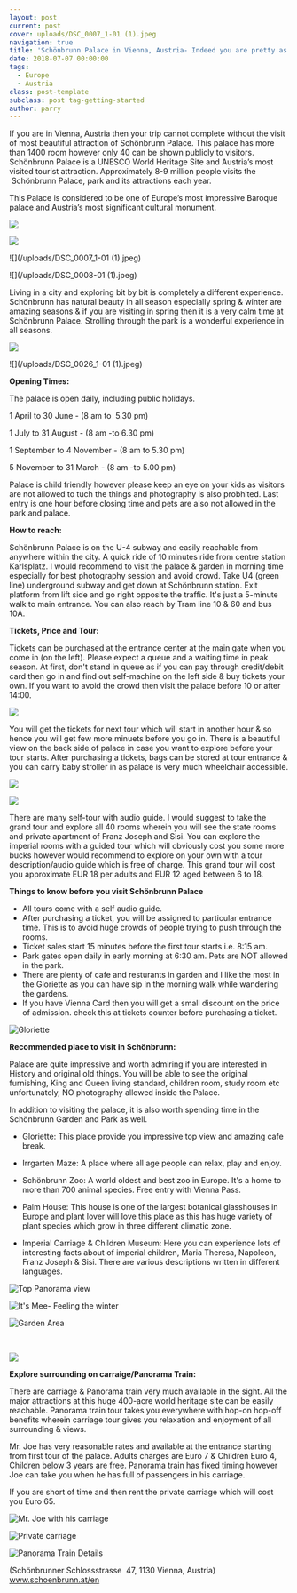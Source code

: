 ```yaml
---
layout: post
current: post
cover: uploads/DSC_0007_1-01 (1).jpeg
navigation: true
title: 'Schönbrunn Palace in Vienna, Austria- Indeed you are pretty as your pictures'
date: 2018-07-07 00:00:00
tags:
  - Europe
  - Austria
class: post-template
subclass: post tag-getting-started
author: parry
---
```


If you are in Vienna, Austria then your trip cannot complete without the visit of most beautiful attraction of Schönbrunn Palace. This palace has more than 1400 room however only 40 can be shown publicly to visitors. Schönbrunn Palace is a UNESCO World Heritage Site and Austria’s most visited tourist attraction. Approximately 8-9 million people visits the  Schönbrunn Palace, park and its attractions each year.

This Palace is considered to be one of Europe’s most impressive Baroque palace and Austria’s most significant cultural monument.

![](/uploads/01.jpeg)

![](/uploads/DSC_0351-01.jpeg)

![](/uploads/DSC_0007_1-01 &#40;1&#41;.jpeg)

![](/uploads/DSC_0008-01 &#40;1&#41;.jpeg)

Living in a city and exploring bit by bit is completely a different experience. Schönbrunn has natural beauty in all season especially spring & winter are amazing seasons & if you are visiting in spring then it is a very calm time at Schönbrunn Palace. Strolling through the park is a wonderful experience in all seasons.

![](/uploads/DSC_0372-01.jpeg)

![](/uploads/DSC_0026_1-01 &#40;1&#41;.jpeg)

**Opening Times:**

The palace is open daily, including public holidays.

1 April to 30 June - (8 am to  5.30 pm)

1 July to 31 August - (8 am -to 6.30 pm)

1 September to 4 November - (8 am to 5.30 pm)

5 November to 31 March - (8 am -to 5.00 pm)

Palace is child friendly however please keep an eye on your kids as visitors are not allowed to tuch the things and photography is also probhited. Last entry is one hour before closing time and pets are also not allowed in the park and palace.

**How to reach:**

Schönbrunn Palace is on the U-4 subway and easily reachable from anywhere within the city. A quick ride of 10 minutes ride from centre station Karlsplatz. I would recommend to visit the palace & garden in morning time especially for best photography session and avoid crowd. Take U4 (green line) underground subway and get down at Schönbrunn station. Exit platform from lift side and go right opposite the traffic. It's just a 5-minute walk to main entrance. You can also reach by Tram line 10 & 60 and bus 10A.  

**Tickets, Price and Tour:**

Tickets can be purchased at the entrance center at the main gate when you come in (on the left). Please expect a queue and a waiting time in peak season. At first, don't stand in queue as if you can pay through credit/debit card then go in and find out self-machine on the left side & buy tickets your own. If you want to avoid the crowd then visit the palace before 10 or after 14:00. 

![](/uploads/tickets.jpg)

You will get the tickets for next tour which will start in another hour & so hence you will get few more minuets before you go in. There is a beautiful view on the back side of palace in case you want to explore before your tour starts. After purchasing a tickets, bags can be stored at tour entrance & you can carry baby stroller in as palace is very much wheelchair accessible.

![](/uploads/DSC_0034-01.jpeg)

![](/uploads/DSC_0024-01.jpeg)

There are many self-tour with audio guide. I would suggest to take the grand tour and explore all 40 rooms wherein you will see the state rooms and private apartment of Franz Joseph and Sisi. You can explore the imperial rooms with a guided tour which will obviously cost you some more bucks however would recommend to explore on your own with a tour description/audio guide which is free of charge. This grand tour will cost you approximate EUR 18 per adults and EUR 12 aged between 6 to 18.

**Things to know before you visit Schönbrunn Palace**

* All tours come with a self audio guide.
* After purchasing a ticket, you will be assigned to particular entrance time. This is to avoid huge crowds of people trying to push through the rooms.
* Ticket sales start 15 minutes before the first tour starts i.e. 8:15 am. 
* Park gates open daily in early morning at 6:30 am. Pets are NOT allowed in the park. 
* There are plenty of cafe and resturants in garden and I like the most in the Gloriette as you can have sip in the morning walk while wandering the gardens.
* If you have Vienna Card then you will get a small discount on the price of admission. check this at tickets counter before purchasing a ticket. 

![Gloriette](/uploads/20180707_160013.jpg "Gloriette")

**Recommended place to visit in Schönbrunn:**

Palace are quite impressive and worth admiring if you are interested in History and original old things. You will be able to see the original furnishing, King and Queen living standard, children room, study room etc unfortunately, NO photography allowed inside the Palace.

In addition to visiting the palace, it is also worth spending time in the Schönbrunn Garden and Park as well. 

* Gloriette: This place provide you impressive top view and amazing cafe break.

* Irrgarten Maze: A place where all age people can relax, play and enjoy.

* Schönbrunn Zoo: A world oldest and best zoo in Europe. It's a home to more than 700 animal species. Free entry with Vienna Pass.

* Palm House: This house is one of the largest botanical glasshouses in Europe and plant lover will love this place as this has huge variety of plant species which grow in three different climatic zone. 

* Imperial Carriage & Children Museum: Here you can experience lots of interesting facts about of imperial children, Maria Theresa, Napoleon, Franz Joseph & Sisi. There are various descriptions written in different languages. 

![Top Panorama view](/uploads/20180707_160251.jpg "Top Panorama view")

![It's Mee- Feeling the winter](/uploads/fb-img-1529316953122-1.jpeg "It's Mee- Feeling the winter")

![Garden Area](/uploads/DSC_0021_1-01.jpeg "Garden Area")

 

![](/uploads/DSC_0053_1-01.jpeg)

**Explore surrounding on carraige/Panorama Train:**

There are carriage & Panorama train very much available in the sight. All the major attractions at this huge 400-acre world heritage site can be easily reachable. Panorama train tour takes you everywhere with hop-on hop-off benefits wherein carriage tour gives you relaxation and enjoyment of all surrounding & views.

Mr. Joe has very reasonable rates and available at the entrance starting from first tour of the palace. Adults charges are Euro 7 & Children Euro 4, Children below 3 years are free. Panorama train has fixed timing however Joe can take you when he has full of passengers in his carriage.

If you are short of time and then rent the private carriage which will cost you Euro 65. 

![Mr. Joe with his carriage](/uploads/DSC_0010-01.jpeg "Mr. Joe with his carriage")

![Private carriage](/uploads/DSC_0055-01.jpeg "Private carriage")

![Panorama Train Details](/uploads/panorama-train-details.jpeg "Panorama Train Details")

(Schönbrunner Schlossstrasse  47, 1130 Vienna, Austria) www.schoenbrunn.at/en
